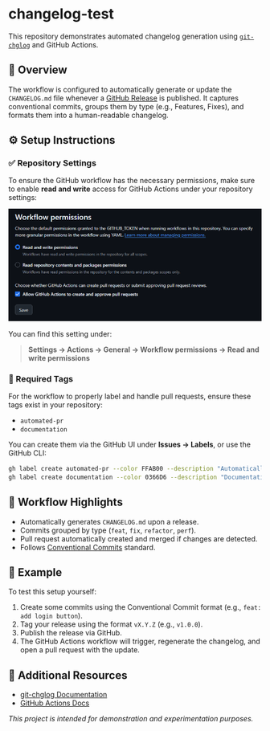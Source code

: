 # changelog-test

This repository demonstrates automated changelog generation using [`git-chglog`](https://github.com/git-chglog/git-chglog) and GitHub Actions.

## 📄 Overview

The workflow is configured to automatically generate or update the `CHANGELOG.md` file whenever a [GitHub Release](https://docs.github.com/en/repositories/releasing-projects-on-github/about-releases) is published. It captures conventional commits, groups them by type (e.g., Features, Fixes), and formats them into a human-readable changelog.

## ⚙️ Setup Instructions

### ✅ Repository Settings

To ensure the GitHub workflow has the necessary permissions, make sure to enable **read and write** access for GitHub Actions under your repository settings:

![Repository Settings](assets/image.png)

You can find this setting under:

> **Settings → Actions → General → Workflow permissions → Read and write permissions**

### 🔖 Required Tags

For the workflow to properly label and handle pull requests, ensure these tags exist in your repository:

- `automated-pr`
- `documentation`

You can create them via the GitHub UI under **Issues → Labels**, or use the GitHub CLI:

```bash
gh label create automated-pr --color FFAB00 --description "Automatically generated pull requests"
gh label create documentation --color 0366D6 --description "Documentation-related changes"
```

## 🚀 Workflow Highlights

- Automatically generates `CHANGELOG.md` upon a release.
- Commits grouped by type (`feat`, `fix`, `refactor`, `perf`).
- Pull request automatically created and merged if changes are detected.
- Follows [Conventional Commits](https://www.conventionalcommits.org/) standard.

## 🧪 Example

To test this setup yourself:

1. Create some commits using the Conventional Commit format (e.g., `feat: add login button`).
2. Tag your release using the format `vX.Y.Z` (e.g., `v1.0.0`).
3. Publish the release via GitHub.
4. The GitHub Actions workflow will trigger, regenerate the changelog, and open a pull request with the update.

## 📘 Additional Resources

- [git-chglog Documentation](https://github.com/git-chglog/git-chglog)
- [GitHub Actions Docs](https://docs.github.com/en/actions)

_This project is intended for demonstration and experimentation purposes._
```